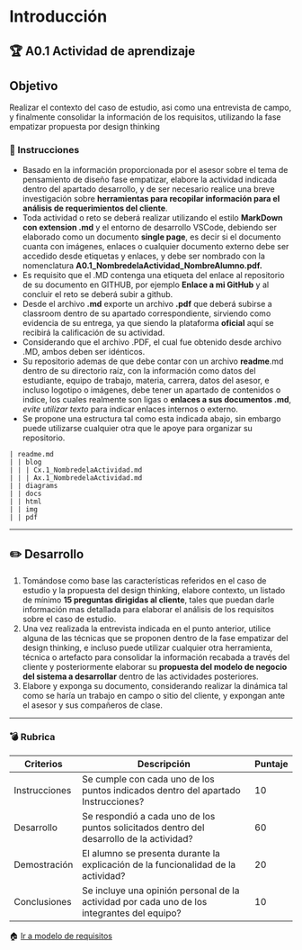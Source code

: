 # Introducción

## :trophy: A0.1 Actividad de aprendizaje

## Objetivo

Realizar el contexto del caso de estudio, asi como una entrevista de campo, y finalmente consolidar la información de los requisitos, utilizando la fase empatizar propuesta por design thinking

### :blue_book: Instrucciones

- Basado en la información proporcionada por el asesor sobre el tema de pensamiento de diseño fase empatizar, elabore la actividad indicada dentro del apartado desarrollo, y de ser necesario realice una breve investigación sobre **herramientas para recopilar información para el análisis de requerimientos del cliente**.
- Toda actividad o reto se deberá realizar utilizando el estilo **MarkDown con extension .md** y el entorno de desarrollo VSCode, debiendo ser elaborado como un documento **single page**, es decir si el documento cuanta con imágenes, enlaces o cualquier documento externo debe ser accedido desde etiquetas y enlaces, y debe ser nombrado con la nomenclatura **A0.1_NombredelaActividad_NombreAlumno.pdf.**
- Es requisito que el .MD contenga una etiqueta del enlace al repositorio de su documento en GITHUB, por ejemplo **Enlace a mi GitHub** y al concluir el reto se deberá subir a github.
- Desde el archivo **.md** exporte un archivo **.pdf** que deberá subirse a classroom dentro de su apartado correspondiente, sirviendo como evidencia de su entrega, ya que siendo la plataforma **oficial** aquí se recibirá la calificación de su actividad.
- Considerando que el archivo .PDF, el cual fue obtenido desde archivo .MD, ambos deben ser idénticos.
- Su repositorio ademas de que debe contar con un archivo **readme**.md dentro de su directorio raíz, con la información como datos del estudiante, equipo de trabajo, materia, carrera, datos del asesor, e incluso logotipo o imágenes, debe tener un apartado de contenidos o indice, los cuales realmente son ligas o **enlaces a sus documentos .md**, _evite utilizar texto_ para indicar enlaces internos o externo.
- Se propone una estructura tal como esta indicada abajo, sin embargo puede utilizarse cualquier otra que le apoye para organizar su repositorio.

```
| readme.md
| | blog
| | | Cx.1_NombredelaActividad.md
| | | Ax.1_NombredelaActividad.md
| | diagrams
| | docs
| | html
| | img
| | pdf    
```

___

## :pencil2:  Desarrollo

1. Tomándose como base las características referidos en el caso de estudio y la propuesta del design thinking, elabore contexto, un listado de mínimo **15 preguntas dirigidas al cliente**, tales que puedan darle información mas detallada para elaborar el análisis de los requisitos sobre el caso de estudio.
2. Una vez realizada la entrevista indicada en el punto anterior, utilice alguna de las técnicas que se proponen dentro de la fase empatizar del design thinking, e incluso puede utilizar cualquier otra herramienta, técnica o artefacto para consolidar la información recabada a través del cliente y posteriormente elaborar su **propuesta del modelo de negocio del sistema a desarrollar** dentro de las actividades posteriores.
3. Elabore y exponga su documento, considerando realizar la dinámica tal como se haría un trabajo en campo o sitio del cliente, y expongan ante el asesor y sus compañeros de clase.

___

### :bomb: Rubrica

| Criterios     | Descripción                                                                                  | Puntaje |
| ------------- | -------------------------------------------------------------------------------------------- | ------- |
| Instrucciones | Se cumple con cada uno de los puntos indicados dentro del apartado Instrucciones?            | 10      |  | 5 |
| Desarrollo    | Se respondió a cada uno de los puntos solicitados dentro del desarrollo de la actividad?     | 60      |
| Demostración  | El alumno se presenta durante la explicación de la funcionalidad de la actividad?            | 20      |
| Conclusiones  | Se incluye una opinión personal de la actividad  por cada uno de los integrantes del equipo? | 10      |

:house: [Ir a modelo de requisitos](../docs/D1.0_Modelado_requisitos.md)
